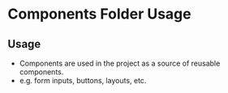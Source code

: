 # Components Folder Usage

## Usage

- Components are used in the project as a source of reusable components.
- e.g. form inputs, buttons, layouts, etc.
